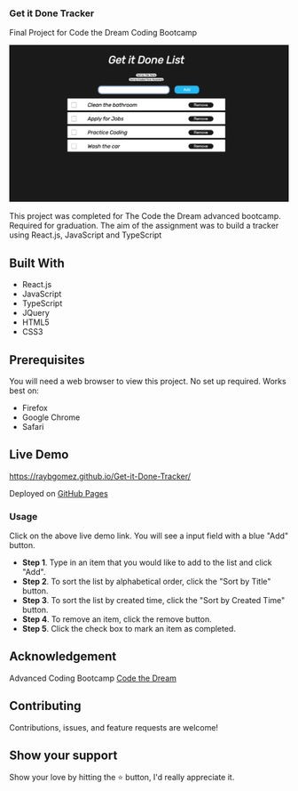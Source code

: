 ### Get it Done Tracker
Final Project for Code the Dream Coding Bootcamp 

<div align="center"><img width="1280" alt="websiteScreenShot" src="images/Getitdone.png"></div>

This project was completed for The Code the Dream advanced bootcamp. Required for graduation. The aim of the assignment was to build a tracker using React.js, JavaScript and TypeScript

## Built With 

- React.js
- JavaScript
- TypeScript
- JQuery
- HTML5
- CSS3

## Prerequisites

You will need a web browser to view this project. No set up required. Works best on:

- Firefox
- Google Chrome
- Safari

## Live Demo

<https://raybgomez.github.io/Get-it-Done-Tracker/>

Deployed on [GitHub Pages](https://pages.github.com/) 

### Usage

Click on the above live demo link. You will see a input field with a blue "Add" button.
- **Step 1**. Type in an item that you would like to add to the list and click "Add".
- **Step 2**. To sort the list by alphabetical order, click the "Sort by Title" button.
- **Step 3**. To sort the list by created time, click the "Sort by Created Time" button.
- **Step 4**. To remove an item, click the remove button.
- **Step 5**. Click the check box to mark an item as completed.

## Acknowledgement

Advanced Coding Bootcamp [Code the Dream](https://www.codethedream.org/)

## Contributing

Contributions, issues, and feature requests are welcome!

## Show your support

Show your love by hitting the ⭐️ button, I'd really appreciate it.